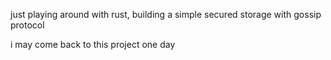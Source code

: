 just playing around with rust, building a simple secured storage with gossip protocol

i may come back to this project one day
